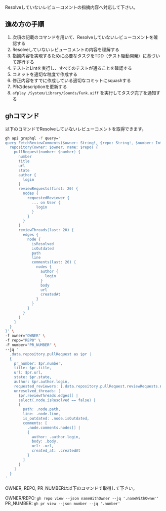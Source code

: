Resolveしていないレビューコメントの指摘内容へ対応して下さい。

## 進め方の手順

1. 次項の記載のコマンドを用いて、Resolveしていないレビューコメントを確認する
2. Resolveしていないレビューコメントの内容を理解する
3. 指摘内容を実現するために必要なタスクをTDD（テスト駆動開発）に基づいて遂行する
4. テストとLintを実行し、すべてのテストが通ることを確認する
5. コミットを適切な粒度で作成する
6. 修正内容をすでに作成している適切なコミットにsquashする
7. PRのdescriptionを更新する
8. `afplay /System/Library/Sounds/Funk.aiff` を実行してタスク完了を通知する

## ghコマンド
以下のコマンドでResolveしていないレビューコメントを取得できます。

```bash
gh api graphql -f query='
query FetchReviewComments($owner: String!, $repo: String!, $number: Int!) {
  repository(owner: $owner, name: $repo) {
    pullRequest(number: $number) {
      number
      title
      url
      state
      author {
        login
      }
      reviewRequests(first: 20) {
        nodes {
          requestedReviewer {
            ... on User {
              login
            }
          }
        }
      }
      reviewThreads(last: 20) {
        edges {
          node {
            isResolved
            isOutdated
            path
            line
            comments(last: 20) {
              nodes {
                author {
                  login
                }
                body
                url
                createdAt
              }
            }
          }
        }
      }
    }
  }
}' \
-f owner="OWNER" \
-f repo="REPO" \
-F number="PR_NUMBER" \
--jq '
  .data.repository.pullRequest as $pr |
  {
    pr_number: $pr.number,
    title: $pr.title,
    url: $pr.url,
    state: $pr.state,
    author: $pr.author.login,
    requested_reviewers: [.data.repository.pullRequest.reviewRequests.nodes[].requestedReviewer.login],
    unresolved_threads: [
      $pr.reviewThreads.edges[] |
      select(.node.isResolved == false) |
      {
        path: .node.path,
        line: .node.line,
        is_outdated: .node.isOutdated,
        comments: [
          .node.comments.nodes[] |
          {
            author: .author.login,
            body: .body,
            url: .url,
            created_at: .createdAt
          }
        ]
      }
    ]
  }
'
```

OWNER, REPO, PR_NUMBERは以下のコマンドで取得して下さい。

OWNER/REPO: `gh repo view --json nameWithOwner --jq '.nameWithOwner'`
PR_NUMBER: `gh pr view --json number --jq '.number'`
